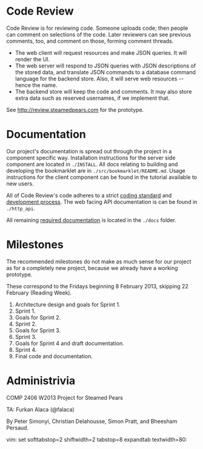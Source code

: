 # Code Review

Code Review is for reviewing code.
Someone uploads code; then people can comment on selections of the code.
Later reviewers can see previous comments, too, and comment on those, forming
comment threads.

* The web client will request resources and make JSON queries. It will render
the UI.
* The web server will respond to JSON queries with JSON descriptions of the
stored data, and translate JSON commands to a database command language for the
backend store. Also, it will serve web resources -- hence the name.
* The backend store will keep the code and comments. It may also store extra
data such as reserved usernames, if we implement that.

See http://review.steamedpears.com for the prototype.

# Documentation

Our project's documentation is spread out through the project in a component
specific way. Installation instructions for the server side component are
located in `./INSTALL`. All docs relating to building and developing the
bookmarklet are in `./src/bookmarklet/README.md`. Usage instructions for the
client component can be found in the tutorial available to new users.

All of Code Review's code adheres to a strict [coding
standard](https://github.com/CarletonU-COMP2406-W2013/Steamed-Pears/wiki/Coding-Standards)
and [development
process](https://github.com/CarletonU-COMP2406-W2013/Steamed-Pears/wiki/Process). The web facing API documentation is can be found in `./http_api`.

All remaining [required
documentation](http://homeostasis.scs.carleton.ca/wiki/index.php/WebFund_2013W_Final_Project) is located in the `./docs` folder.

# Milestones

The recommended milestones do not make as much sense for our project as for a
completely new project, because we already have a working prototype.

These correspond to the Fridays beginning 8 February 2013, skipping 22
February (Reading Week).

1. Architecture design and goals for Sprint 1.
2. Sprint 1.
3. Goals for Sprint 2.
4. Sprint 2.
5. Goals for Sprint 3.
6. Sprint 3.
7. Goals for Sprint 4 and draft documentation.
8. Sprint 4.
9. Final code and documentation.


# Administrivia

COMP 2406 W2013 Project for Steamed Pears

TA: Furkan Alaca (@falaca)

By Peter Simonyi, Christian Delahousse, Simon Pratt, and Bheesham Persaud.

vim: set softtabstop=2 shiftwidth=2 tabstop=8 expandtab textwidth=80:
